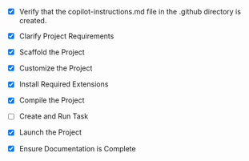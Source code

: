 <!-- Use this file to provide workspace-specific custom instructions to Copilot. For more details, visit https://code.visualstudio.com/docs/copilot/copilot-customization#_use-a-githubcopilotinstructionsmd-file -->
- [x] Verify that the copilot-instructions.md file in the .github directory is created.

- [x] Clarify Project Requirements
	<!-- ✅ Created Kahani - a Python FastAPI storytelling application with LM Studio integration -->

- [x] Scaffold the Project
	<!-- ✅ Created complete backend structure with FastAPI, SQLAlchemy, and frontend with Next.js -->

- [x] Customize the Project
	<!-- ✅ Set up LM Studio integration, authentication, and story management system -->

- [x] Install Required Extensions
	<!-- ✅ Python environment configured with all dependencies -->

- [x] Compile the Project
	<!-- ✅ Backend dependencies installed and server running successfully -->

- [ ] Create and Run Task
	<!-- TODO: Setup VS Code tasks for development workflow -->

- [x] Launch the Project
	<!-- ✅ Backend server running at http://localhost:8000 with API docs -->

- [x] Ensure Documentation is Complete
	<!-- ✅ README updated with setup instructions and project overview -->

<!-- Project: Kahani - Interactive Storytelling Platform
Backend: Python FastAPI with SQLAlchemy, JWT auth, LM Studio integration
Frontend: Next.js with TypeScript, PWA support
Database: SQLite for development, PostgreSQL for production
LLM: LM Studio at localhost:1234/v1 (OpenAI compatible)
-->